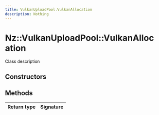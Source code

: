 ```yaml
---
title: VulkanUploadPool.VulkanAllocation
description: Nothing
---
```


# Nz::VulkanUploadPool::VulkanAllocation

Class description

## Constructors


## Methods

| Return type | Signature |
| ----------- | --------- |
